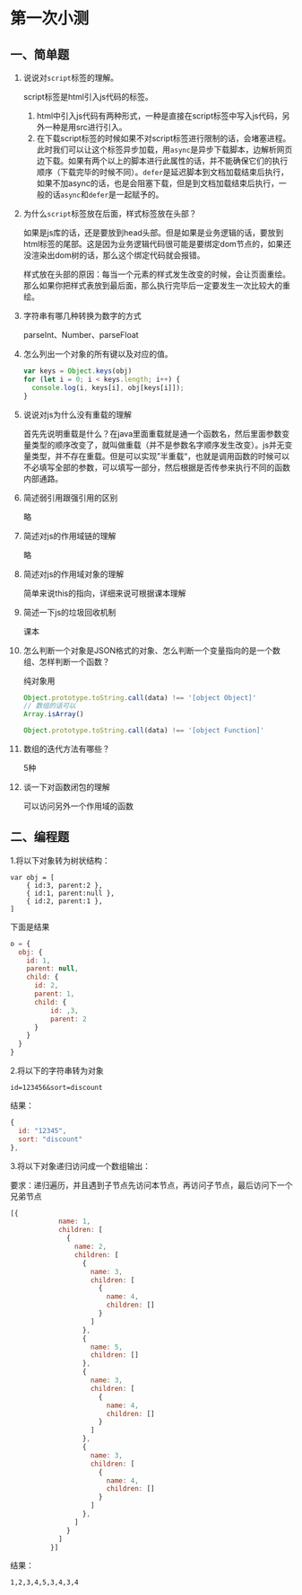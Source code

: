 # 第一次小测

## 一、简单题

1. 说说对`script`标签的理解。

   script标签是html引入js代码的标签。

   1. html中引入js代码有两种形式，一种是直接在script标签中写入js代码，另外一种是用src进行引入。
   2. 在下载script标签的时候如果不对script标签进行限制的话，会堵塞进程。此时我们可以让这个标签异步加载，用`async`是异步下载脚本，边解析网页边下载。如果有两个以上的脚本进行此属性的话，并不能确保它们的执行顺序（下载完毕的时候不同）。`defer`是延迟脚本到文档加载结束后执行，如果不加async的话，也是会阻塞下载，但是到文档加载结束后执行，一般的话`async`和`defer`是一起赋予的。

2. 为什么`script`标签放在后面，样式标签放在头部？

   如果是js库的话，还是要放到head头部。但是如果是业务逻辑的话，要放到html标签的尾部。这是因为业务逻辑代码很可能是要绑定dom节点的，如果还没渲染出dom树的话，那么这个绑定代码就会报错。

   样式放在头部的原因：每当一个元素的样式发生改变的时候，会让页面重绘。那么如果你把样式表放到最后面，那么执行完毕后一定要发生一次比较大的重绘。

3. 字符串有哪几种转换为数字的方式

   parseInt、Number、parseFloat

4. 怎么列出一个对象的所有键以及对应的值。

   ```js
   var keys = Object.keys(obj)
   for (let i = 0; i < keys.length; i++) {
     console.log(i, keys[i], obj[keys[i]]);
   }
   ```

5. 说说对js为什么没有重载的理解

   首先先说明重载是什么？在java里面重载就是通一个函数名，然后里面参数变量类型的顺序改变了，就叫做重载（并不是参数名字顺序发生改变）。js并无变量类型，并不存在重载。但是可以实现”半重载“，也就是调用函数的时候可以不必填写全部的参数，可以填写一部分，然后根据是否传参来执行不同的函数内部通路。

6. 简述弱引用跟强引用的区别

   略

7. 简述对js的作用域链的理解

   略

8. 简述对js的作用域对象的理解

   简单来说this的指向，详细来说可根据课本理解

9. 简述一下js的垃圾回收机制

   课本

10. 怎么判断一个对象是JSON格式的对象、怎么判断一个变量指向的是一个数组、怎样判断一个函数？

    纯对象用

    ```js
    Object.prototype.toString.call(data) !== '[object Object]'
    // 数组的话可以
    Array.isArray()
    
    Object.prototype.toString.call(data) !== '[object Function]'
    ```

11. 数组的迭代方法有哪些？

    5种

12. 谈一下对函数闭包的理解

    可以访问另外一个作用域的函数

## 二、编程题

1.将以下对象转为树状结构：

```
var obj = [
    { id:3, parent:2 },
    { id:1, parent:null },
    { id:2, parent:1 },
]
```

下面是结果

```js
o = {
  obj: {
    id: 1,
    parent: null,
    child: {
      id: 2,
      parent: 1,
      child: {
          id: ,3,
          parent: 2
      }
    }
  }
}
```

2.将以下的字符串转为对象

```
id=123456&sort=discount
```

结果：

```js
{
  id: "12345",
  sort: "discount"
},
```

3.将以下对象递归访问成一个数组输出：

要求：递归遍历，并且遇到子节点先访问本节点，再访问子节点，最后访问下一个兄弟节点

```js
[{
            name: 1,
            children: [
              {
                name: 2,
                children: [
                  {
                    name: 3,
                    children: [
                      {
                        name: 4,
                        children: []
                      }
                    ]
                  },
                  {
                    name: 5,
                    children: []
                  },
                  {
                    name: 3,
                    children: [
                      {
                        name: 4,
                        children: []
                      }
                    ]
                  },
                  {
                    name: 3,
                    children: [
                      {
                        name: 4,
                        children: []
                      }
                    ]
                  },
                ]
              }
            ]
          }]
```

结果：

```
1,2,3,4,5,3,4,3,4
```


